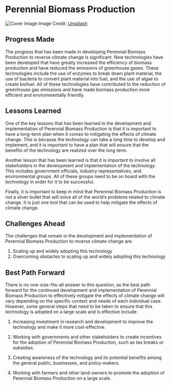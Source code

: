 # Perennial Biomass Production

![Cover Image](https://images.unsplash.com/photo-1579702493516-a66f78d8d1dd?crop=entropy&cs=tinysrgb&fit=max&fm=jpg&ixid=Mnw0NDM1NTZ8MHwxfHNlYXJjaHwxfHxQZXJlbm5pYWwlMjBCaW9tYXNzJTIwUHJvZHVjdGlvbnxlbnwwfHx8fDE2ODMwNjI2MTQ&ixlib=rb-4.0.3&q=80&w=1080)
Image Credit: [Unsplash](https://unsplash.com/@austriannationallibrary)

## Progress Made

The progress that has been made in developing Perennial Biomass Production to reverse climate change is significant. New technologies have been developed that have greatly increased the efficiency of biomass production and have reduced the emissions of greenhouse gases. These technologies include the use of enzymes to break down plant material, the use of bacteria to convert plant material into fuel, and the use of algae to create biofuel. All of these technologies have contributed to the reduction of greenhouse gas emissions and have made biomass production more efficient and environmentally friendly.

## Lessons Learned

One of the key lessons that has been learned in the development and implementation of Perennial Biomass Production is that it is important to have a long-term plan when it comes to mitigating the effects of climate change. This is because the technology can take a long time to develop and implement, and it is important to have a plan that will ensure that the benefits of the technology are realized over the long term.

Another lesson that has been learned is that it is important to involve all stakeholders in the development and implementation of the technology. This includes government officials, industry representatives, and environmental groups. All of these groups need to be on board with the technology in order for it to be successful.

Finally, it is important to keep in mind that Perennial Biomass Production is not a silver bullet that will solve all of the world’s problems related to climate change. It is just one tool that can be used to help mitigate the effects of climate change.

## Challenges Ahead

The challenges that remain in the development and implementation of Perennial Biomass Production to reverse climate change are:

1) Scaling up and widely adopting this technology
2) Overcoming obstacles to scaling up and widely adopting this technology

## Best Path Forward

There is no one-size-fits-all answer to this question, as the best path forward for the continued development and implementation of Perennial Biomass Production to effectively mitigate the effects of climate change will vary depending on the specific context and needs of each individual case. However, some general steps that need to be taken to ensure that this technology is adopted on a large scale and is effective include:

1. Increasing investment in research and development to improve the technology and make it more cost-effective.

2. Working with governments and other stakeholders to create incentives for the adoption of Perennial Biomass Production, such as tax breaks or subsidies.

3. Creating awareness of the technology and its potential benefits among the general public, businesses, and policy-makers.

4. Working with farmers and other land-owners to promote the adoption of Perennial Biomass Production on a large scale.
